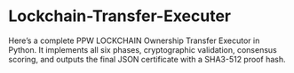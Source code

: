 # Lockchain-Transfer-Executer
Here’s a complete PPW LOCKCHAIN Ownership Transfer Executor in Python. It implements all six phases, cryptographic validation, consensus scoring, and outputs the final JSON certificate with a SHA3-512 proof hash.
